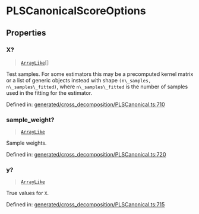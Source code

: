 # PLSCanonicalScoreOptions

## Properties

### X?

> [`ArrayLike`](../types/ArrayLike.md)[]

Test samples. For some estimators this may be a precomputed kernel matrix or a list of generic objects instead with shape `(n\_samples, n\_samples\_fitted)`, where `n\_samples\_fitted` is the number of samples used in the fitting for the estimator.

Defined in:  [generated/cross\_decomposition/PLSCanonical.ts:710](https://github.com/transitive-bullshit/scikit-learn-ts/blob/122b3c0/packages/sklearn/src/generated/cross_decomposition/PLSCanonical.ts#L710)

### sample\_weight?

> [`ArrayLike`](../types/ArrayLike.md)

Sample weights.

Defined in:  [generated/cross\_decomposition/PLSCanonical.ts:720](https://github.com/transitive-bullshit/scikit-learn-ts/blob/122b3c0/packages/sklearn/src/generated/cross_decomposition/PLSCanonical.ts#L720)

### y?

> [`ArrayLike`](../types/ArrayLike.md)

True values for `X`.

Defined in:  [generated/cross\_decomposition/PLSCanonical.ts:715](https://github.com/transitive-bullshit/scikit-learn-ts/blob/122b3c0/packages/sklearn/src/generated/cross_decomposition/PLSCanonical.ts#L715)
